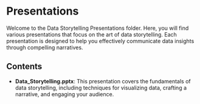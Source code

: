 # Presentations

Welcome to the Data Storytelling Presentations folder. Here, you will find various presentations that focus on the art of data storytelling. Each presentation is designed to help you effectively communicate data insights through compelling narratives.

## Contents

- **Data_Storytelling.pptx**: This presentation covers the fundamentals of data storytelling, including techniques for visualizing data, crafting a narrative, and engaging your audience.
